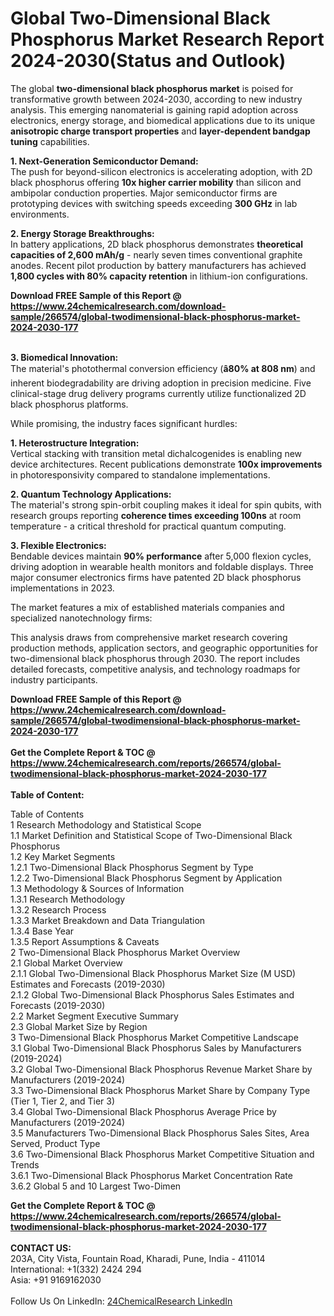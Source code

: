 <h1>Global Two-Dimensional Black Phosphorus Market Research Report 2024-2030(Status and Outlook)</h1><p>The global <strong>two-dimensional black phosphorus market</strong> is poised for transformative growth between 2024-2030, according to new industry analysis. This emerging nanomaterial is gaining rapid adoption across electronics, energy storage, and biomedical applications due to its unique <strong>anisotropic charge transport properties</strong> and <strong>layer-dependent bandgap tuning</strong> capabilities.</p><p><strong>1. Next-Generation Semiconductor Demand:</strong><br>
The push for beyond-silicon electronics is accelerating adoption, with 2D black phosphorus offering <strong>10x higher carrier mobility</strong> than silicon and ambipolar conduction properties. Major semiconductor firms are prototyping devices with switching speeds exceeding <strong>300 GHz</strong> in lab environments.</p><p><strong>2. Energy Storage Breakthroughs:</strong><br>
In battery applications, 2D black phosphorus demonstrates <strong>theoretical capacities of 2,600 mAh/g</strong> - nearly seven times conventional graphite anodes. Recent pilot production by battery manufacturers has achieved <strong>1,800 cycles with 80% capacity retention</strong> in lithium-ion configurations.</p><div><b>Download FREE Sample of this Report @ 
            <a href="https://www.24chemicalresearch.com/download-sample/266574/global-twodimensional-black-phosphorus-market-2024-2030-177">
            https://www.24chemicalresearch.com/download-sample/266574/global-twodimensional-black-phosphorus-market-2024-2030-177</a></b></div><br><p><strong>3. Biomedical Innovation:</strong><br>
The material's photothermal conversion efficiency (<strong>â80% at 808 nm</strong>) and inherent biodegradability are driving adoption in precision medicine. Five clinical-stage drug delivery programs currently utilize functionalized 2D black phosphorus platforms.</p><p>While promising, the industry faces significant hurdles:</p><p><strong>1. Heterostructure Integration:</strong><br>
Vertical stacking with transition metal dichalcogenides is enabling new device architectures. Recent publications demonstrate <strong>100x improvements</strong> in photoresponsivity compared to standalone implementations.</p><p><strong>2. Quantum Technology Applications:</strong><br>
The material's strong spin-orbit coupling makes it ideal for spin qubits, with research groups reporting <strong>coherence times exceeding 100ns</strong> at room temperature - a critical threshold for practical quantum computing.</p><p><strong>3. Flexible Electronics:</strong><br>
Bendable devices maintain <strong>90% performance</strong> after 5,000 flexion cycles, driving adoption in wearable health monitors and foldable displays. Three major consumer electronics firms have patented 2D black phosphorus implementations in 2023.</p><p>The market features a mix of established materials companies and specialized nanotechnology firms:</p><p>This analysis draws from comprehensive market research covering production methods, application sectors, and geographic opportunities for two-dimensional black phosphorus through 2030. The report includes detailed forecasts, competitive analysis, and technology roadmaps for industry participants.</p><div><b>Download FREE Sample of this Report @ 
            <a href="https://www.24chemicalresearch.com/download-sample/266574/global-twodimensional-black-phosphorus-market-2024-2030-177">
            https://www.24chemicalresearch.com/download-sample/266574/global-twodimensional-black-phosphorus-market-2024-2030-177</a></b></div><br><div><b>Get the Complete Report & TOC @ 
            <a href="https://www.24chemicalresearch.com/reports/266574/global-twodimensional-black-phosphorus-market-2024-2030-177">
            https://www.24chemicalresearch.com/reports/266574/global-twodimensional-black-phosphorus-market-2024-2030-177</a></b></div><br>
            <b>Table of Content:</b><p>Table of Contents<br />
1 Research Methodology and Statistical Scope<br />
1.1 Market Definition and Statistical Scope of Two-Dimensional Black Phosphorus<br />
1.2 Key Market Segments<br />
1.2.1 Two-Dimensional Black Phosphorus Segment by Type<br />
1.2.2 Two-Dimensional Black Phosphorus Segment by Application<br />
1.3 Methodology & Sources of Information<br />
1.3.1 Research Methodology<br />
1.3.2 Research Process<br />
1.3.3 Market Breakdown and Data Triangulation<br />
1.3.4 Base Year<br />
1.3.5 Report Assumptions & Caveats<br />
2 Two-Dimensional Black Phosphorus Market Overview<br />
2.1 Global Market Overview<br />
2.1.1 Global Two-Dimensional Black Phosphorus Market Size (M USD) Estimates and Forecasts (2019-2030)<br />
2.1.2 Global Two-Dimensional Black Phosphorus Sales Estimates and Forecasts (2019-2030)<br />
2.2 Market Segment Executive Summary<br />
2.3 Global Market Size by Region<br />
3 Two-Dimensional Black Phosphorus Market Competitive Landscape<br />
3.1 Global Two-Dimensional Black Phosphorus Sales by Manufacturers (2019-2024)<br />
3.2 Global Two-Dimensional Black Phosphorus Revenue Market Share by Manufacturers (2019-2024)<br />
3.3 Two-Dimensional Black Phosphorus Market Share by Company Type (Tier 1, Tier 2, and Tier 3)<br />
3.4 Global Two-Dimensional Black Phosphorus Average Price by Manufacturers (2019-2024)<br />
3.5 Manufacturers Two-Dimensional Black Phosphorus Sales Sites, Area Served, Product Type<br />
3.6 Two-Dimensional Black Phosphorus Market Competitive Situation and Trends<br />
3.6.1 Two-Dimensional Black Phosphorus Market Concentration Rate<br />
3.6.2 Global 5 and 10 Largest Two-Dimen</p><div><b>Get the Complete Report & TOC @ 
            <a href="https://www.24chemicalresearch.com/reports/266574/global-twodimensional-black-phosphorus-market-2024-2030-177">
            https://www.24chemicalresearch.com/reports/266574/global-twodimensional-black-phosphorus-market-2024-2030-177</a></b></div><br><b>CONTACT US:</b><br>
            203A, City Vista, Fountain Road, Kharadi, Pune, India - 411014<br>
            International: +1(332) 2424 294<br>
            Asia: +91 9169162030 <br><br>
            Follow Us On LinkedIn: <a href="https://www.linkedin.com/company/24chemicalresearch/">24ChemicalResearch LinkedIn</a>
